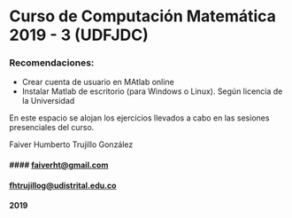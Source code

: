 # Curso de Computación Matemática 2019 - 3 (UDFJDC)
### Recomendaciones:
* Crear cuenta de usuario en MAtlab online
* Instalar Matlab de escritorio (para Windows o Linux). Según licencia de la Universidad

En este espacio se alojan los ejercicios llevados a cabo en las sesiones presenciales del curso.

Faiver Humberto Trujillo González
#### #### faiverht@gmail.com
#### fhtrujillog@udistrital.edu.co
#### 2019
